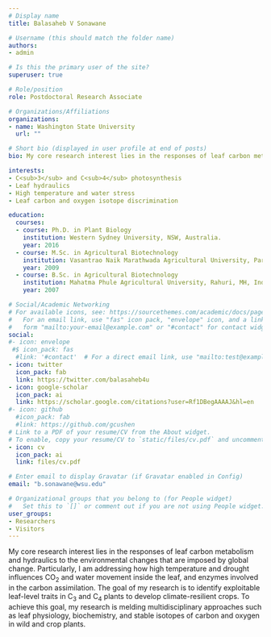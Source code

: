 ```yaml
---
# Display name
title: Balasaheb V Sonawane

# Username (this should match the folder name)
authors:
- admin

# Is this the primary user of the site?
superuser: true

# Role/position
role: Postdoctoral Research Associate

# Organizations/Affiliations
organizations:
- name: Washington State University
  url: ""

# Short bio (displayed in user profile at end of posts)
bio: My core research interest lies in the responses of leaf carbon metabolism and hydraulics to the environmental changes that are imposed by global change.

interests:
- C<sub>3</sub> and C<sub>4</sub> photosynthesis
- Leaf hydraulics
- High temperature and water stress
- Leaf carbon and oxygen isotope discrimination

education:
  courses:
  - course: Ph.D. in Plant Biology
    institution: Western Sydney University, NSW, Australia.
    year: 2016
  - course: M.Sc. in Agricultural Biotechnology
    institution: Vasantrao Naik Marathwada Agricultural University, Parabhani, MH, India.
    year: 2009
  - course: B.Sc. in Agricultural Biotechnology
    institution: Mahatma Phule Agricultural University, Rahuri, MH, India.
    year: 2007

# Social/Academic Networking
# For available icons, see: https://sourcethemes.com/academic/docs/page-builder/#icons
#   For an email link, use "fas" icon pack, "envelope" icon, and a link in the
#   form "mailto:your-email@example.com" or "#contact" for contact widget.
social:
#- icon: envelope
 #$ icon_pack: fas
  #link: '#contact'  # For a direct email link, use "mailto:test@example.org".
- icon: twitter
  icon_pack: fab
  link: https://twitter.com/balasaheb4u
- icon: google-scholar
  icon_pack: ai
  link: https://scholar.google.com/citations?user=Rf1DBegAAAAJ&hl=en
#- icon: github
  #icon_pack: fab
  #link: https://github.com/gcushen
# Link to a PDF of your resume/CV from the About widget.
# To enable, copy your resume/CV to `static/files/cv.pdf` and uncomment the lines below.
- icon: cv
  icon_pack: ai
  link: files/cv.pdf

# Enter email to display Gravatar (if Gravatar enabled in Config)
email: "b.sonawane@wsu.edu"

# Organizational groups that you belong to (for People widget)
#   Set this to `[]` or comment out if you are not using People widget.
user_groups:
- Researchers
- Visitors
---
```


My core research interest lies in the responses of leaf carbon metabolism and hydraulics to the environmental changes that are imposed by global change. Particularly, I am addressing how high temperature and drought influences CO<sub>2</sub> and water movement inside the leaf, and enzymes involved in the carbon assimilation. The goal of my research is to identify exploitable leaf-level traits in C<sub>3</sub> and C<sub>4</sub> plants to develop climate-resilient crops. To achieve this goal, my research is melding multidisciplinary approaches such as leaf physiology, biochemistry, and stable isotopes of carbon and oxygen in wild and crop plants.
